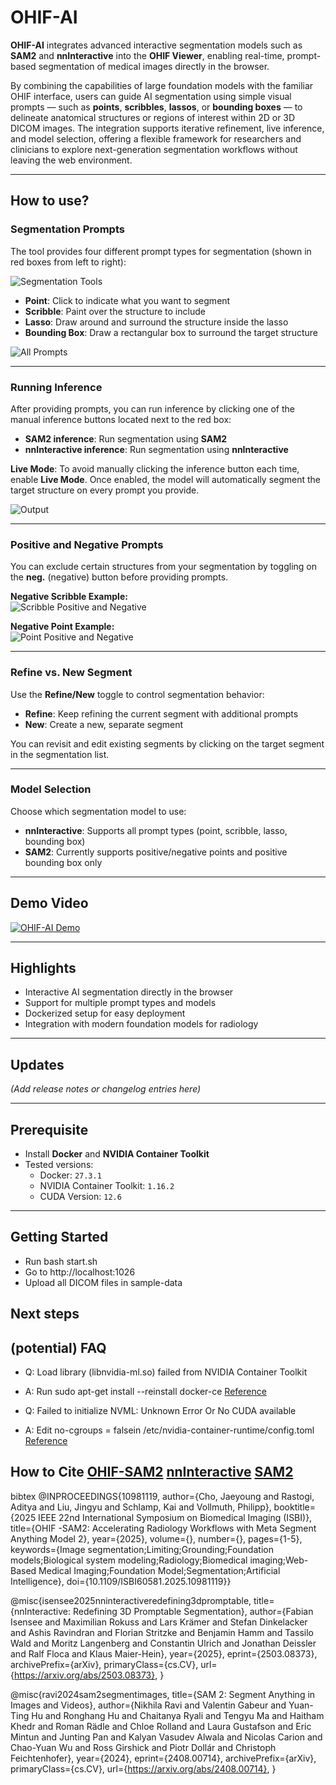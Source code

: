 # OHIF-AI

**OHIF-AI** integrates advanced interactive segmentation models such as **SAM2** and **nnInteractive** into the **OHIF Viewer**, enabling real-time, prompt-based segmentation of medical images directly in the browser.  

By combining the capabilities of large foundation models with the familiar OHIF interface, users can guide AI segmentation using simple visual prompts — such as **points**, **scribbles**, **lassos**, or **bounding boxes** — to delineate anatomical structures or regions of interest within 2D or 3D DICOM images. The integration supports iterative refinement, live inference, and model selection, offering a flexible framework for researchers and clinicians to explore next-generation segmentation workflows without leaving the web environment.

---

## How to use?

### Segmentation Prompts

The tool provides four different prompt types for segmentation (shown in red boxes from left to right):

![Segmentation Tools](docs/images/tools.png)

- **Point**: Click to indicate what you want to segment  
- **Scribble**: Paint over the structure to include  
- **Lasso**: Draw around and surround the structure inside the lasso  
- **Bounding Box**: Draw a rectangular box to surround the target structure  

![All Prompts](docs/images/all_prompts.png)

---

### Running Inference

After providing prompts, you can run inference by clicking one of the manual inference buttons located next to the red box:

- **SAM2 inference**: Run segmentation using **SAM2**  
- **nnInteractive inference**: Run segmentation using **nnInteractive**  

**Live Mode**: To avoid manually clicking the inference button each time, enable **Live Mode**. Once enabled, the model will automatically segment the target structure on every prompt you provide.

![Output](docs/images/output.png)

---

### Positive and Negative Prompts

You can exclude certain structures from your segmentation by toggling on the **neg.** (negative) button before providing prompts.

**Negative Scribble Example:**  
![Scribble Positive and Negative](docs/images/scribble_pos_neg.png)

**Negative Point Example:**  
![Point Positive and Negative](docs/images/point_pos_neg.png)

---

### Refine vs. New Segment

Use the **Refine/New** toggle to control segmentation behavior:

- **Refine**: Keep refining the current segment with additional prompts  
- **New**: Create a new, separate segment  

You can revisit and edit existing segments by clicking on the target segment in the segmentation list.

---

### Model Selection

Choose which segmentation model to use:

- **nnInteractive**: Supports all prompt types (point, scribble, lasso, bounding box)  
- **SAM2**: Currently supports positive/negative points and positive bounding box only  

---

## Demo Video

[![OHIF-AI Demo](https://img.youtube.com/vi/z3aq3yd-KRA/0.jpg)](https://youtu.be/z3aq3yd-KRA)

---

## Highlights

- Interactive AI segmentation directly in the browser  
- Support for multiple prompt types and models  
- Dockerized setup for easy deployment  
- Integration with modern foundation models for radiology  

---

## Updates

*(Add release notes or changelog entries here)*

---

## Prerequisite

- Install **Docker** and **NVIDIA Container Toolkit**  
- Tested versions:  
  - Docker: `27.3.1`  
  - NVIDIA Container Toolkit: `1.16.2`  
  - CUDA Version: `12.6`

---

## Getting Started

- Run bash start.sh
- Go to http://localhost:1026
- Upload all DICOM files in sample-data


## Next steps 

## (potential) FAQ 

- Q: Load library (libnvidia-ml.so) failed from NVIDIA Container Toolkit
- A: Run sudo apt-get install --reinstall docker-ce [Reference](https://github.com/NVIDIA/nvidia-container-toolkit/issues/305)

- Q: Failed to initialize NVML: Unknown Error Or No CUDA available
- A: Edit no-cgroups = falsein /etc/nvidia-container-runtime/config.toml [Reference](https://forums.developer.nvidia.com/t/nvida-container-toolkit-failed-to-initialize-nvml-unknown-error/286219/2)


## How to Cite [OHIF-SAM2](https://ieeexplore.ieee.org/document/10981119) [nnInteractive](https://arxiv.org/abs/2503.08373) [SAM2](https://arxiv.org/abs/2408.00714)
bibtex
@INPROCEEDINGS{10981119,
  author={Cho, Jaeyoung and Rastogi, Aditya and Liu, Jingyu and Schlamp, Kai and Vollmuth, Philipp},
  booktitle={2025 IEEE 22nd International Symposium on Biomedical Imaging (ISBI)}, 
  title={OHIF -SAM2: Accelerating Radiology Workflows with Meta Segment Anything Model 2}, 
  year={2025},
  volume={},
  number={},
  pages={1-5},
  keywords={Image segmentation;Limiting;Grounding;Foundation models;Biological system modeling;Radiology;Biomedical imaging;Web-Based Medical Imaging;Foundation Model;Segmentation;Artificial Intelligence},
  doi={10.1109/ISBI60581.2025.10981119}}

@misc{isensee2025nninteractiveredefining3dpromptable,
      title={nnInteractive: Redefining 3D Promptable Segmentation}, 
      author={Fabian Isensee and Maximilian Rokuss and Lars Krämer and Stefan Dinkelacker and Ashis Ravindran and Florian Stritzke and Benjamin Hamm and Tassilo Wald and Moritz Langenberg and Constantin Ulrich and Jonathan Deissler and Ralf Floca and Klaus Maier-Hein},
      year={2025},
      eprint={2503.08373},
      archivePrefix={arXiv},
      primaryClass={cs.CV},
      url={https://arxiv.org/abs/2503.08373}, 
}

@misc{ravi2024sam2segmentimages,
      title={SAM 2: Segment Anything in Images and Videos}, 
      author={Nikhila Ravi and Valentin Gabeur and Yuan-Ting Hu and Ronghang Hu and Chaitanya Ryali and Tengyu Ma and Haitham Khedr and Roman Rädle and Chloe Rolland and Laura Gustafson and Eric Mintun and Junting Pan and Kalyan Vasudev Alwala and Nicolas Carion and Chao-Yuan Wu and Ross Girshick and Piotr Dollár and Christoph Feichtenhofer},
      year={2024},
      eprint={2408.00714},
      archivePrefix={arXiv},
      primaryClass={cs.CV},
      url={https://arxiv.org/abs/2408.00714}, 
}

